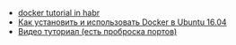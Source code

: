 - <a href="https://habr.com/post/310460/">docker tutorial in habr</a>
- <a href="https://www.digitalocean.com/community/tutorials/docker-ubuntu-16-04-ru">Как установить и использовать Docker в Ubuntu 16.04</a>
- <a href="https://proglib.io/p/ponyatnye-videouroki-po-docker-dlya-nachinayushchih-2019-12-25">Видео туториал (есть проброска портов)</a>